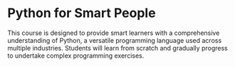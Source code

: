 # Python for Smart People

This course is designed to provide smart learners with a comprehensive understanding of Python, a versatile programming language used across multiple industries. Students will learn from scratch and gradually progress to undertake complex programming exercises.
